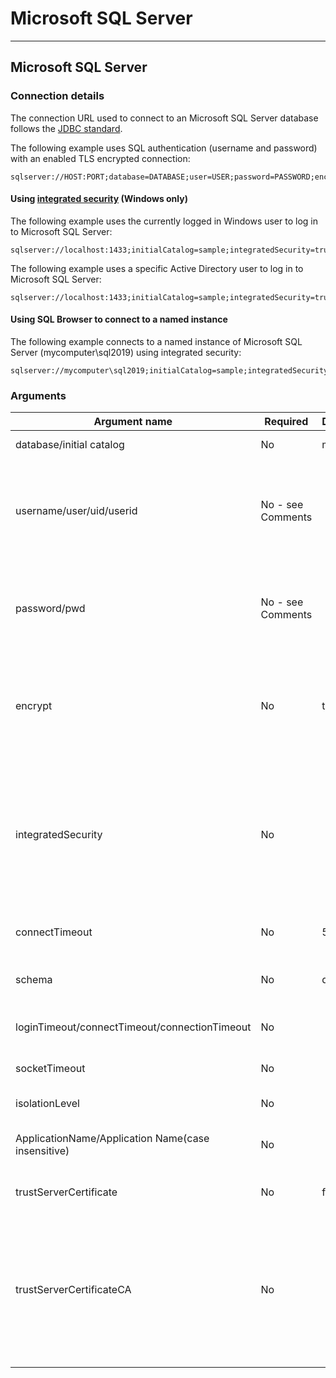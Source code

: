 # Microsoft SQL Server

---
## **Microsoft SQL Server**

### **Connection details**
The connection URL used to connect to an Microsoft SQL Server database follows the [JDBC standard](https://learn.microsoft.com/en-us/sql/connect/jdbc/building-the-connection-url?view=sql-server-ver15).

The following example uses SQL authentication (username and password) with an enabled TLS encrypted connection:

```text
sqlserver://HOST:PORT;database=DATABASE;user=USER;password=PASSWORD;encrypt=true
```

#### **Using [integrated security](https://learn.microsoft.com/en-us/previous-versions/dotnet/framework/data/adonet/sql/authentication-in-sql-server) (Windows only)**

The following example uses the currently logged in Windows user to log in to Microsoft SQL Server:

```text
sqlserver://localhost:1433;initialCatalog=sample;integratedSecurity=true;trustServerCertificate=true;
```

The following example uses a specific Active Directory user to log in to Microsoft SQL Server:
    
```text
sqlserver://localhost:1433;initialCatalog=sample;integratedSecurity=true;username=prisma;password=aBcD1234;trustServerCertificate=true;
```

#### **Using SQL Browser to connect to a named instance**

The following example connects to a named instance of Microsoft SQL Server (mycomputer\sql2019) using integrated security:

```text
sqlserver://mycomputer\sql2019;initialCatalog=sample;integratedSecurity=true;trustServerCertificate=true;
```

### **Arguments**

| Argument   name                                      | Required          | Default | Comments                                                                                                                                                                                                                                                                                                                              |
|------------------------------------------------------|-------------------|---------|---------------------------------------------------------------------------------------------------------------------------------------------------------------------------------------------------------------------------------------------------------------------------------------------------------------------------------------|
| database/initial   catalog                           | No                | master  | The database to   connect to.                                                                                                                                                                                                                                                                                                         |
| username/user/uid/userid                             | No - see Comments |         | SQL Server login (such   as sa) or a valid Windows (Active   Directory) username if integratedSecurity is set to true (Windows only).                                                                                                                                                                                                 |
| password/pwd                                         | No - see Comments |         | Password for SQL   Server login or Windows   (Active Directory) username if integratedSecurity is set to true (Windows only).                                                                                                                                                                                                         |
| encrypt                                              | No                | true    | Configures whether to   use TLS all the time, or only for the login procedure, possible values: true (use always), false (only for login   credentials).                                                                                                                                                                              |
| integratedSecurity                                   | No                |         | [Enables Windows   authentication](https://learn.microsoft.com/en-us/previous-versions/dotnet/framework/data/adonet/sql/authentication-in-sql-server) (integrated security), possible values: true, false, yes, no. If set to true or yes and username and password are present, login is performed through Windows Active Directory. |
| connectTimeout                                       | No                | 5       | Maximum number of   seconds to wait for a new connection                                                                                                                                                                                                                                                                              |
| schema                                               | No                | dbo     | Added as a prefix to   all the queries if schema name is not the default.                                                                                                                                                                                                                                                             |
| loginTimeout/connectTimeout/connectionTimeout        | No                |         | Number of seconds to   wait for login to succeed.                                                                                                                                                                                                                                                                                     |
| socketTimeout                                        | No                |         | Number of seconds to   wait for each query to succeed.                                                                                                                                                                                                                                                                                |
| isolationLevel                                       | No                |         | Sets [transaction isolation   level](https://learn.microsoft.com/en-us/sql/t-sql/statements/set-transaction-isolation-level-transact-sql?view=sql-server-ver15).                                                                                                                                                                      |
| ApplicationName/Application   Name(case insensitive) | No                |         | Sets the application   name for the connection. Since version 2.28.0.                                                                                                                                                                                                                                                                 |
| trustServerCertificate                               | No                | false   | Configures whether to   trust the server certificate.                                                                                                                                                                                                                                                                                 |
| trustServerCertificateCA                             | No                |         | A   path to a certificate authority file to be used instead of the system   certificates to authorize the server certificate. Must be either in pem, crt or der format. Cannot be used together with trustServerCertificate parameter.                                                                                                |